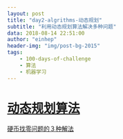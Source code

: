 ```yaml
---
layout: post
title: "day2-algrithms-动态规划"
subtitle: "利用动态规划算法解决多种问题"
data: 2018-08-14 22:51:00
author: "einhep"
header-img: "img/post-bg-2015"
tags:
    - 100-days-of-challenge
    - 算法
    - 机器学习
---
```

# [动态规划算法](https://www.cnblogs.com/wuyuegb2312/p/3281264.html)
[硬币找零问题的３种解法](https://blog.csdn.net/sinat_30537123/article/details/78354349?locationNum=8&fps=1)
